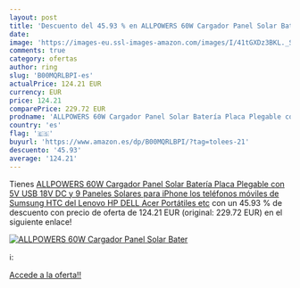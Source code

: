 ```yaml
---
layout: post
title: 'Descuento del 45.93 % en ALLPOWERS 60W Cargador Panel Solar Bater'
date: 
image: 'https://images-eu.ssl-images-amazon.com/images/I/41tGXDz3BKL._SL200_.jpg'
comments: true
category: ofertas
author: ring
slug: 'B00MQRLBPI-es'
actualPrice: 124.21 EUR
currency: EUR
price: 124.21
comparePrice: 229.72 EUR
prodname: 'ALLPOWERS 60W Cargador Panel Solar Batería Placa Plegable con 5V USB 18V DC y 9 Paneles Solares para iPhone los teléfonos móviles de Sumsung HTC del Lenovo HP DELL Acer Portátiles etc'
country: 'es'
flag: '🇪🇸'
buyurl: 'https://www.amazon.es/dp/B00MQRLBPI/?tag=tolees-21'
descuento: '45.93'
average: '124.21'
---
```


Tienes [ALLPOWERS 60W Cargador Panel Solar Batería Placa Plegable con 5V USB 18V DC y 9 Paneles Solares para iPhone los teléfonos móviles de Sumsung HTC del Lenovo HP DELL Acer Portátiles etc](https://www.amazon.es/dp/B00MQRLBPI/?tag=tolees-21) con un 45.93 % de descuento con precio de oferta de 124.21 EUR (original: 229.72 EUR) en el siguiente enlace!

[![ALLPOWERS 60W Cargador Panel Solar Bater](https://images-eu.ssl-images-amazon.com/images/I/41tGXDz3BKL._SL200_.jpg)](https://www.amazon.es/dp/B00MQRLBPI/?tag=tolees-21)

ℹ️:


[Accede a la oferta!!](https://www.amazon.es/dp/B00MQRLBPI/?tag=tolees-21)
